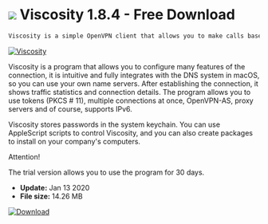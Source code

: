 # ![](https://cdn.softexe.net/static/icon/d/viscosity-9287.png) Viscosity 1.8.4 - Free Download

```sh
Viscosity is a simple OpenVPN client that allows you to make calls based on the provided configuration or enter data manually.
```
[![Viscosity](https://gallery.dpcdn.pl/imgc/Tools/78907/g_-_420x350_1.5_-_x8bd25fe4-4150-4a50-ba49-80302509ff17.png)](https://softexe.net/win/internet/other/viscosity:abhg.html)

Viscosity is a program that allows you to configure many features of the connection, it is intuitive and fully integrates with the DNS system in macOS, so you can use your own name servers. After establishing the connection, it shows traffic statistics and connection details. The program allows you to use tokens (PKCS # 11), multiple connections at once, OpenVPN-AS, proxy servers and of course, supports IPv6.
 
 Viscosity stores passwords in the system keychain. You can use AppleScript scripts to control Viscosity, and you can also create packages to install on your company's computers.
 
 Attention!
 
 The trial version allows you to use the program for 30 days.


- **Update:** Jan 13 2020
- **File size:** 14.26 MB

[![Download](https://cdn.softexe.net/static/img/download.png)](https://softexe.net/win/internet/other/viscosity:abhg.html)

